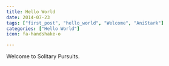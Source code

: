 ```yaml
---
title: Hello World
date: 2014-07-23
tags: ["first_post", "hello_world", "Welcome", "AniStark"]
categories: ["Hello World"]
icon: fa-handshake-o

---
```

Welcome to Solitary Pursuits.